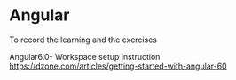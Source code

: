 # Angular
To record the learning and the exercises

Angular6.0- Workspace setup instruction
https://dzone.com/articles/getting-started-with-angular-60
